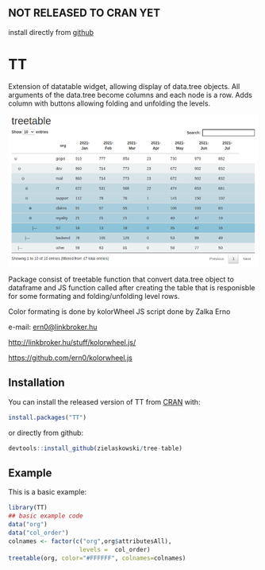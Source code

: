 
## NOT RELEASED TO CRAN YET
install directly from [github](./README.md#installation)

# TT

<!-- badges: start -->
<!-- badges: end -->

Extension of datatable widget, allowing display of data.tree objects.
All arguments of the data.tree become columns and each node is a row.
Adds column with buttons allowing folding and unfolding the levels.

![example](./dev/example.png?raw=true)

Package consist of treetable function that convert data.tree object to dataframe and JS function
called after creating the table that is responisble for some formating and folding/unfolding level rows.

Color formating is done by kolorWheel JS script done by Zalka Erno

e-mail: ern0@linkbroker.hu

<http://linkbroker.hu/stuff/kolorwheel.js/>

https://github.com/ern0/kolorwheel.js

## Installation

You can install the released version of TT from [CRAN](https://CRAN.R-project.org) with:

``` r
install.packages("TT")
```

or directly from github:
``` r
devtools::install_github(zielaskowski/tree-table)
```

## Example

This is a basic example:

``` r
library(TT)
## basic example code
data("org")
data("col_order")
colnames <- factor(c("org",org$attributesAll),
                    levels =  col_order)
treetable(org, color="#FFFFFF", colnames=colnames)
```


